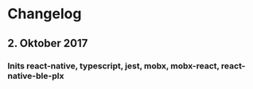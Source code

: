 # Changelog
## 2. Oktober 2017
### Inits react-native, typescript, jest, mobx, mobx-react, react-native-ble-plx